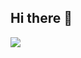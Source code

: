 ## Hi there 👋

<picture>
  <source
    srcset="https://github-readme-stats.vercel.app/api?username=JangKarl&show_icons=true&theme=dark&include_all_commits=true"
    media="(prefers-color-scheme: dark)"
  />
  <source
    srcset="https://github-readme-stats.vercel.app/api?username=JangKarl&show_icons=true&include_all_commits=true"
    media="(prefers-color-scheme: light), (prefers-color-scheme: no-preference)"
  />
  <img src="https://github-readme-stats.vercel.app/api?username=JangKarl&show_icons=true&include_all_commits=true" />
</picture>

<picture>
<source
srcset="https://github-readme-stats.vercel.app/api/top-langs/?username=JangKarl&layout=compact"
media="(prefers-color-schema: dark)"
/>
</picture>
<!--
**JangKarl/JangKarl** is a ✨ _special_ ✨ repository because its `README.md` (this file) appears on your GitHub profile.

Here are some ideas to get you started:

- 🔭 I’m currently working on ...
- 🌱 I’m currently learning ...
- 👯 I’m looking to collaborate on ...
- 🤔 I’m looking for help with ...
- 💬 Ask me about ...
- 📫 How to reach me: ...
- 😄 Pronouns: ...
- ⚡ Fun fact: ...
-->
